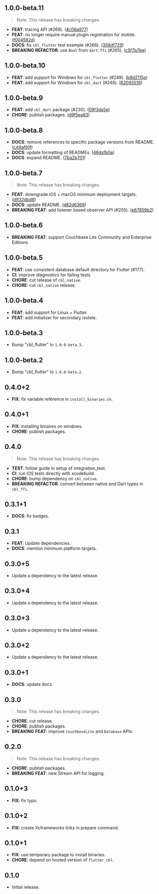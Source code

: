 ## 1.0.0-beta.11

> Note: This release has breaking changes.

 - **FEAT**: tracing API (#269). ([4c06a977](https://github.com/cbl-dart/cbl-dart/commit/4c06a9772b6026b9e03327e18bb0957a53d28524))
 - **FEAT**: no longer require manual plugin registration for mobile. ([f004582d](https://github.com/cbl-dart/cbl-dart/commit/f004582df459114fc9c1efa1ee559c34ca823a76))
 - **DOCS**: fix `cbl_flutter` test example (#266). ([358df729](https://github.com/cbl-dart/cbl-dart/commit/358df72989882b4d4f72c6dd83f54d987d2e1715))
 - **BREAKING** **REFACTOR**: use `Bool` from `dart:ffi` (#265). ([c5f7b7be](https://github.com/cbl-dart/cbl-dart/commit/c5f7b7bea582d60958e83651457e957ee5c8d26c))

## 1.0.0-beta.10

 - **FEAT**: add support for Windows for `cbl_flutter` (#249). ([b8d2115e](https://github.com/cbl-dart/cbl-dart/commit/b8d2115ed04dcc85d77f5b38211c236c26fe54b5))
 - **FEAT**: add support for Windows for `cbl_dart` (#248). ([62093519](https://github.com/cbl-dart/cbl-dart/commit/620935196a8d23d0fa517e2a074ce078d5e13a0c))

## 1.0.0-beta.9

 - **FEAT**: add `cbl_dart` package (#230). ([09f3da5e](https://github.com/cbl-dart/cbl-dart/commit/09f3da5eef02b2d0543f0653f83676a24648ccd9))
 - **CHORE**: publish packages. ([d9f5ea83](https://github.com/cbl-dart/cbl-dart/commit/d9f5ea83de703324b0537ce28fab75804cd61d2e))

## 1.0.0-beta.8

 - **DOCS**: remove references to specific package versions from README. ([c49af91f](https://github.com/cbl-dart/cbl-dart/commit/c49af91fc92c5f27da6d41b2836ef997531b5253))
 - **DOCS**: update formatting of READMEs. ([46da1b0a](https://github.com/cbl-dart/cbl-dart/commit/46da1b0a9ad6dd887afc77c960f41e1e2e162e1a))
 - **DOCS**: expand README. ([7ba2b701](https://github.com/cbl-dart/cbl-dart/commit/7ba2b701b06bde5bd4befb1f0f42e003a29ef53f))

## 1.0.0-beta.7

> Note: This release has breaking changes.

 - **FEAT**: downgrade iOS + macOS minimum deployment targets. ([d932dbd8](https://github.com/cbl-dart/cbl-dart/commit/d932dbd87496e350559aa3dc1672b71a665e2421))
 - **DOCS**: update README. ([d82d6369](https://github.com/cbl-dart/cbl-dart/commit/d82d636943bd3ffce03fab48bb123005af076a71))
 - **BREAKING** **FEAT**: add listener based observer API (#205). ([e67859b2](https://github.com/cbl-dart/cbl-dart/commit/e67859b2bc6333395e86f3ad640ae5a07a742ad7))

## 1.0.0-beta.6

 - **BREAKING** **FEAT**: support Couchbase Lite Community and Enterprise Editions  

## 1.0.0-beta.5

 - **FEAT**: use consistent database default directory for Flutter (#177).
 - **CI**: improve diagnostics for failing tests.
 - **CHORE**: cut release of `cbl_native`.
 - **CHORE**: cut `cbl_native` release.

## 1.0.0-beta.4

 - **FEAT**: add support for Linux + Flutter.
 - **FEAT**: add initializer for secondary isolate.

## 1.0.0-beta.3

 - Bump "cbl_flutter" to `1.0.0-beta.3`.

## 1.0.0-beta.2

 - Bump "cbl_flutter" to `1.0.0-beta.2`.

## 0.4.0+2

 - **FIX**: fix variable reference in `install_binaries.sh`.

## 0.4.0+1

 - **FIX**: installing binaires on windows.
 - **CHORE**: publish packages.

## 0.4.0

> Note: This release has breaking changes.

 - **TEST**: follow guide in setup of integration_test.
 - **CI**: run iOS tests directly with xcodebuild.
 - **CHORE**: bump dependency on `cbl_native`.
 - **BREAKING** **REFACTOR**: convert between native and Dart types in `cbl_ffi`.

## 0.3.1+1

 - **DOCS**: fix badges.

## 0.3.1

 - **FEAT**: Update dependencies.
 - **DOCS**: mention minimum platform targets.

## 0.3.0+5

 - Update a dependency to the latest release.

## 0.3.0+4

 - Update a dependency to the latest release.

## 0.3.0+3

 - Update a dependency to the latest release.

## 0.3.0+2

 - Update a dependency to the latest release.

## 0.3.0+1

 - **DOCS**: update docs.

## 0.3.0

> Note: This release has breaking changes.

 - **CHORE**: cut release.
 - **CHORE**: publish packages.
 - **BREAKING** **FEAT**: improve `CouchbaseLite` and `Database` APIs.

## 0.2.0

> Note: This release has breaking changes.

 - **CHORE**: publish packages.
 - **BREAKING** **FEAT**: new Stream API for logging.

## 0.1.0+3

 - **FIX**: fix typo.

## 0.1.0+2

 - **FIX**: create Xcframeworks links in prepare command.

## 0.1.0+1

 - **FIX**: use temporary package to install binaries.
 - **CHORE**: depend on hosted version of `flutter_cbl`.

## 0.1.0

- Initial release.